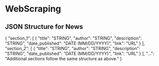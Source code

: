 # WebScraping

## JSON Structure for News
{
  "section_1": [
    {
      "title": "STRING",
      "author": "STRING",
      "description": "STRING",
      "date_published": "DATE (MM/DD/YYYY)",
      "link": "URL"
    }
  ],
  "section_2": [
    {
      "title": "STRING",
      "author": "STRING",
      "description": "STRING",
      "date_published": "DATE (MM/DD/YYYY)",
      "link": "URL"
    }
  ],
  "...": "Additional sections follow the same structure as above."
}

